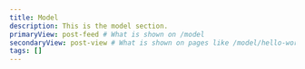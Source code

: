 ```yaml
---
title: Model
description: This is the model section.
primaryView: post-feed # What is shown on /model
secondaryView: post-view # What is shown on pages like /model/hello-world
tags: []
---
```


